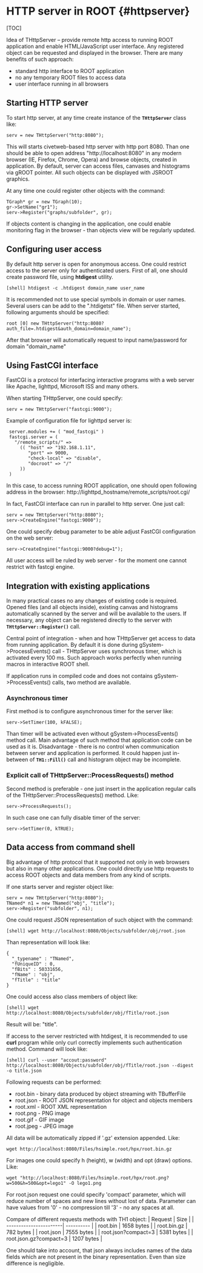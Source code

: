 # HTTP server in ROOT {#httpserver}

[TOC]

Idea of THttpServer – provide remote http access to running ROOT application 
and enable HTML/JavaScript user interface. 
Any registered object can be requested and displayed in the browser. 
There are many benefits of such approach:
   * standard http interface to ROOT application  
   * no any temporary ROOT files to access data
   * user interface running in all browsers

## Starting HTTP server

To start http server, at any time  create instance
of the **`THttpServer`** class like: 

~~~~~~~~~{.cpp}
serv = new THttpServer("http:8080");
~~~~~~~~~

This will starts civetweb-based http server with http port 8080.
Than one should be able to open address "http://localhost:8080"
in any modern browser (IE, Firefox, Chrome, Opera) and browse objects,
created in application. By default, server can access files, canvases 
and histograms via gROOT pointer. All such objects can be displayed with
JSROOT graphics. 

At any time one could register other objects with the command:

~~~~~~~~~{.cpp}
TGraph* gr = new TGraph(10);
gr->SetName("gr1");
serv->Register("graphs/subfolder", gr);
~~~~~~~~~

If objects content is changing in the application, one could
enable monitoring flag in the browser - than objects view will be regularly updated.
   

## Configuring user access

By default http server is open for anonymous access. 
One could restrict access to the server only for authenticated users.
First of all, one should create password file, using **htdigest** utility.  

~~~~~~~~~{.sh}
[shell] htdigest -c .htdigest domain_name user_name
~~~~~~~~~

It is recommended not to use special symbols in domain or user names.
Several users can be add to the ".htdigetst" file. When server started,
following arguments should be specified:

~~~~~~~~~{.cpp}
root [0] new THttpServer("http:8080?auth_file=.htdigest&auth_domain=domain_name");
~~~~~~~~~

After that browser will automatically request to input name/password for domain "domain_name"


## Using FastCGI interface

FastCGI is a protocol for interfacing interactive programs with a web server like 
Apache, lighttpd, Microsoft ISS and many others.

When starting THttpServer, one could specify:

~~~~~~~~~{.cpp}
serv = new THttpServer("fastcgi:9000");
~~~~~~~~~

Example of configuration file for lighttpd server is:

~~~~~~~~~{.txt}
 server.modules += ( "mod_fastcgi" )
 fastcgi.server = (
   "/remote_scripts/" =>
     (( "host" => "192.168.1.11",
        "port" => 9000,
        "check-local" => "disable",
        "docroot" => "/"
     ))
 )
~~~~~~~~~

In this case, to access running ROOT application, one should open 
following address in the browser:
    http://lighttpd_hostname/remote_scripts/root.cgi/

In fact, FastCGI interface can run in parallel to http server.
One just call: 

~~~~~~~~~{.cpp}
serv = new THttpServer("http:8080");
serv->CreateEngine("fastcgi:9000");
~~~~~~~~~

One could specify debug parameter to be able adjust FastCGI configuration on the web server:

~~~~~~~~~{.cpp}
serv->CreateEngine("fastcgi:9000?debug=1");
~~~~~~~~~
 
All user access will be ruled by web server - 
for the moment one cannot restrict with fastcgi engine. 


## Integration with existing applications

In many practical cases no any changes of existing code is required.
Opened files (and all objects inside), existing canvas and histograms automatically
scanned by the server and will be available to the users.
If necessary, any object can be registered directly to the server with **`THttpServer::Register()`** call.

Central point of integration - when and how THttpServer get access to data from running application.
By default it is done during gSystem->ProcessEvents() call - THttpServer uses synchronous timer,
which is activated every 100 ms. Such approach works perfectly when running macros in interactive ROOT shell.

If application runs in compiled code and does not contains gSystem->ProcessEvents() calls, 
two method are available. 

### Asynchronous timer

First method is to configure asynchronous timer for the server like:

~~~~~~~~~{.cpp}
serv->SetTimer(100, kFALSE);
~~~~~~~~~

Than timer will be activated even without gSystem->ProcessEvents() method call. 
Main advantage of such method that application code can be used as it is.
Disadvantage - there is no control when communication between server and application is performed.
It could happen just in-between of **`TH1::Fill()`** call and histogram object may be incomplete.


### Explicit call of THttpServer::ProcessRequests() method

Second method is preferable - one just insert in the application
regular calls of the THttpServer::ProcessRequests() method. Like:  

~~~~~~~~~{.cpp}
serv->ProcessRequests();
~~~~~~~~~

In such case one can fully disable timer of the server:

~~~~~~~~~{.cpp}
serv->SetTimer(0, kTRUE);
~~~~~~~~~



## Data access from command shell

Big advantage of http protocol that it supported not only in web browsers 
but also in many other applications. 
One could directly use http requests to access 
ROOT objects and data members from any kind of scripts. 

If one starts server and register object like:


~~~~~~~~~{.cpp}
serv = new THttpServer("http:8080");
TNamed* n1 = new TNamed("obj", "title");
serv->Register("subfolder", n1);
~~~~~~~~~

One could request JSON representation of such object with the command:

~~~~~~~~~{.sh}
[shell] wget http://localhost:8080/Objects/subfolder/obj/root.json
~~~~~~~~~

Than representation will look like:

~~~~~~~~~{.json}
{
  "_typename" : "TNamed",
  "fUniqueID" : 0,
  "fBits" : 50331656,
  "fName" : "obj",
  "fTitle" : "title"
}
~~~~~~~~~

One could access also class members of object like:

~~~~~~~~~{.sh}
[shell] wget http://localhost:8080/Objects/subfolder/obj/fTitle/root.json
~~~~~~~~~
  
Result will be: "title".

If access to the server restricted with htdigest,
it is recommended to use **curl** program while only curl correctly implements such authentication method.
Command will look like:

~~~~~~~~~{.sh}
[shell] curl --user "accout:password" http://localhost:8080/Objects/subfolder/obj/fTitle/root.json --digest -o title.json
~~~~~~~~~

Following requests can be performed:
   * root.bin  - binary data produced by object streaming with TBufferFile
   * root.json - ROOT JSON representation for object and objects members
   * root.xml  - ROOT XML representation   
   * root.png  - PNG image   
   * root.gif  - GIF image   
   * root.jpeg - JPEG image   

All data  will be automatically zipped if '.gz' extension appended. Like:
~~~~~~~~~{.sh}
wget http://localhost:8080/Files/hsimple.root/hpx/root.bin.gz
~~~~~~~~~
 

For images one could specify h (height), w (width) and opt (draw) options. Like:

~~~~~~~~~{.sh}
wget "http://localhost:8080/Files/hsimple.root/hpx/root.png?w=500&h=500&opt=lego1" -O lego1.png
~~~~~~~~~

For root.json request one could specify 'compact' parameter, 
which will reduce number of spaces and new lines without lost of data.
Parameter can have values from '0' - no compression till '3' - no any spaces at all.
 
Compare of different requests methods with TH1 object: 
| Request                |     Size   |
| -----------------------| ---------- |
| root.bin               | 1658 bytes |
| root.bin.gz            |  782 bytes |
| root.json              | 7555 bytes |
| root.json?compact=3    | 5381 bytes | 
| root.json.gz?compact=3 | 1207 bytes | 

One should take into account, that json always includes names of the data fields which are not
present in the binary representation. Even than size difference is negligible.  


